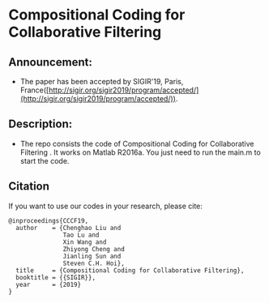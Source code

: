 # Compositional Coding for Collaborative Filtering 

## Announcement:

* The paper has been accepted by SIGIR'19, Paris, France([http://sigir.org/sigir2019/program/accepted/](http://sigir.org/sigir2019/program/accepted/)).

## Description:

* The repo consists the code of Compositional Coding for Collaborative Filtering . It works on Matlab R2016a. You just need to run the main.m to start the code.

## Citation 
If you want to use our codes in your research, please cite:
```
@inproceedings{CCCF19,
  author    = {Chenghao Liu and
               Tao Lu and
               Xin Wang and
               Zhiyong Cheng and
               Jianling Sun and
               Steven C.H. Hoi},
  title     = {Compositional Coding for Collaborative Filtering},
  booktitle = {{SIGIR}},
  year      = {2019}
}
```

